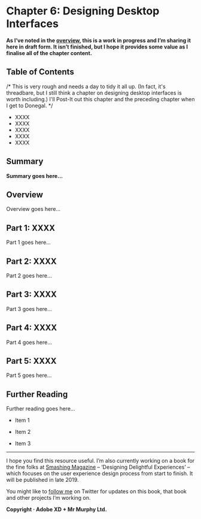 Chapter 6: Designing Desktop Interfaces
=======================================

**As I’ve noted in the [overview](https://github.com/fehler/building-beautiful-uis/blob/master/00-Overview.md), this is a work in progress and I’m sharing it here in draft form. It isn’t finished, but I hope it provides some value as I finalise all of the chapter content.**



Table of Contents
-----------------

/* This is very rough and needs a day to tidy it all up. (In fact, it's threadbare, but I still think a chapter on designing desktop interfaces is worth including.) I'll Post-It out this chapter and the preceding chapter when I get to Donegal. */

+ XXXX
+ XXXX
+ XXXX
+ XXXX
+ XXXX

<!--

Sections to consider:

+ Responsive Web Design? (Too much?)
+ What else?

-->


Summary
-------

**Summary goes here…**



Overview
--------

Overview goes here…



Part 1: XXXX
--------------------------

Part 1 goes here…



Part 2: XXXX
--------------------------

Part 2 goes here…



Part 3: XXXX
--------------------------

Part 3 goes here…



Part 4: XXXX
--------------------------

Part 4 goes here…



Part 5: XXXX
--------------------------

Part 5 goes here…



Further Reading
---------------

Further reading goes here…

+ Item 1

+ Item 2

+ Item 3


---


I hope you find this resource useful. I’m also currently working on a book for the fine folks at [Smashing Magazine](https://www.smashingmagazine.com) – ‘Designing Delightful Experiences’ – which focuses on the user experience design process from start to finish. It will be published in late 2019.

You might like to [follow me](https://www.twitter.com/fehler) on Twitter for updates on this book, that book and other projects I’m working on.

**Copyright · Adobe XD + Mr Murphy Ltd.**